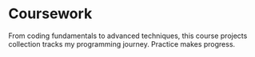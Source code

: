# Coursework
From coding fundamentals to advanced techniques, this course projects collection tracks my programming journey. Practice makes progress.
